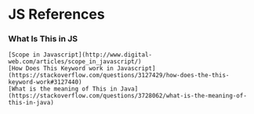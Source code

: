# JS References

### What Is This in JS
	[Scope in Javascript](http://www.digital-web.com/articles/scope_in_javascript/)
	[How Does This Keyword work in Javascript](https://stackoverflow.com/questions/3127429/how-does-the-this-keyword-work#3127440)
	[What is the meaning of This in Java](https://stackoverflow.com/questions/3728062/what-is-the-meaning-of-this-in-java)
	